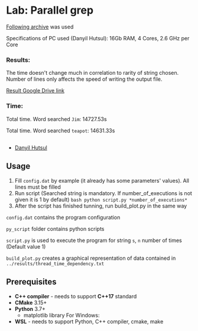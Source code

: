 # Lab: Parallel grep
 [Following archive](https://drive.google.com/file/d/1SjA1pEz_H6OBQq4jmOnTnsKqsW0V1WDE/view) was used

Specifications of PC used (Danyil Hutsul):
16Gb RAM, 4 Cores, 2.6 GHz per Core

### Results: 
The time doesn't change much in correlation to rarity of string chosen. Number of lines only affects the speed of writing the output file.

[Result Google Drive link](https://drive.google.com/drive/folders/1CBiDOnEO_dS9i6WU9HhQWAXH3_kgXrda?usp=sharing)

### Time:

Total time. Word searched `Jim`: 14727.53s

Total time. Word searched `teapot`: 14631.33s

##

 - [Danyil Hutsul](https://github.com/DanHutsul)

## Usage
1. Fill `config.dat` by example (it already has some parameters' values). All lines must be filled
2. Run script (Searched string is mandatory. If number_of_executions is not given it is 1 by default)
```bash python script.py *number_of_executions*```
3. After the script has finished tunning, run build_plot.py in the same way

`config.dat` contains the program configuration

`py_script` folder contains python scripts

`script.py` is used to execute the program for string `s`, `n` number of times (Default value 1)

`build_plot.py` creates a graphical representation of data contained in `../results/thread_time_dependency.txt`

## Prerequisites

 - **C++ compiler** - needs to support **C++17** standard
 - **CMake** 3.15+
 - **Python** 3.7+
   - matplotlib library
 For Windows:
 - **WSL** - needs to support Python, C++ compiler, cmake, make
